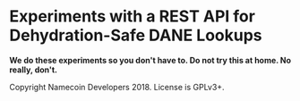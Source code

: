 # Experiments with a REST API for Dehydration-Safe DANE Lookups

**We do these experiments so you don't have to.  Do not try this at home.  No really, don't.**

Copyright Namecoin Developers 2018.  License is GPLv3+.
